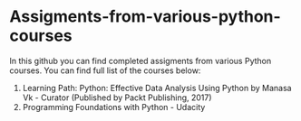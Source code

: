 # Assigments-from-various-python-courses

In this github you can find completed assigments from various Python courses. You can find full list of the courses below:

1. Learning Path: Python: Effective Data Analysis Using Python by Manasa Vk - Curator (Published by Packt Publishing, 2017)
2.  Programming Foundations with Python - Udacity
